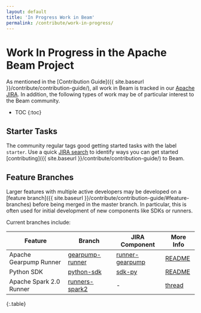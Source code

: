 ```yaml
---
layout: default
title: 'In Progress Work in Beam'
permalink: /contribute/work-in-progress/
---
```


# Work In Progress in the Apache Beam Project

As mentioned in the [Contribution Guide]({{ site.baseurl }}/contribute/contribution-guide/), all work in Beam is tracked in our [Apache JIRA](https://issues.apache.org/jira/browse/BEAM). In addition, the following types of work may be of particular interest to the Beam community.

* TOC
{:toc}


## Starter Tasks

The community regular tags good getting started tasks with the label `starter`. Use a quick [JIRA search](https://issues.apache.org/jira/issues?jql=project%20%3D%20BEAM%20AND%20status%20%3D%20Open%20AND%20labels%20%3D%20starter) to identify ways you can get started [contributing]({{ site.baseurl }}/contribute/contribution-guide/) to Beam.

## Feature Branches

Larger features with multiple active developers may be developed on a [feature branch]({{ site.baseurl }}/contribute/contribution-guide/#feature-branches) before being merged in the master branch. In particular, this is often used for initial development of new components like SDKs or runners.

Current branches include:

| Feature | Branch | JIRA Component | More Info |
| ---- | ---- | ---- | ---- |
| Apache Gearpump Runner | [gearpump-runner](https://github.com/apache/incubator-beam/tree/gearpump-runner) | [runner-gearpump](https://issues.apache.org/jira/browse/BEAM/component/12330829) | [README](https://github.com/apache/incubator-beam/blob/gearpump-runner/runners/gearpump/README.md) |
| Python SDK | [python-sdk](https://github.com/apache/incubator-beam/tree/python-sdk) | [sdk-py](https://issues.apache.org/jira/browse/BEAM/component/12328910) | [README](https://github.com/apache/incubator-beam/blob/python-sdk/sdks/python/README.md) |
| Apache Spark 2.0 Runner | [runners-spark2](https://github.com/apache/incubator-beam/tree/runners-spark2) | - | [thread](https://lists.apache.org/thread.html/e38ac4e4914a6cb1b865b1f32a6ca06c2be28ea4aa0f6b18393de66f@%3Cdev.beam.apache.org%3E) |
{:.table}

